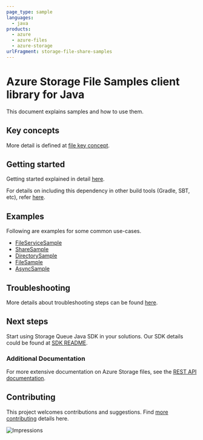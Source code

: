 ```yaml
---
page_type: sample
languages:
  - java
products:
  - azure
  - azure-files
  - azure-storage
urlFragment: storage-file-share-samples
---
```


# Azure Storage File Samples client library for Java
This document explains samples and how to use them.

## Key concepts
More detail is defined at [file key concept][file_key_concept].

## Getting started
Getting started explained in detail [here][SDK_README_GETTING_STARTED].

For details on including this dependency in other build tools (Gradle, SBT, etc), refer [here](https://search.maven.org/artifact/com.azure/azure-core).

## Examples
Following are examples for some common use-cases.

- [FileServiceSample][samples_file_service]
- [ShareSample][samples_share]
- [DirectorySample][samples_directory]
- [FileSample][samples_file]
- [AsyncSample][samples_async]


## Troubleshooting
More details about troubleshooting steps can be found [here][SDK_README_TROUBLESHOOTING].

## Next steps
Start using Storage Queue Java SDK in your solutions. Our SDK details could be found at [SDK README][SDK_README]. 

###  Additional Documentation
For more extensive documentation on Azure Storage files, see the [REST API documentation][storage_file_rest].

## Contributing
This project welcomes contributions and suggestions. Find [more contributing][SDK_README_CONTRIBUTING] details here.

<!-- LINKS -->
[SDK_README]: https://github.com/Azure/azure-sdk-for-java/blob/main/sdk/storage/azure-storage-file-share/README.md
[SDK_README_GETTING_STARTED]: https://github.com/Azure/azure-sdk-for-java/blob/main/sdk/storage/azure-storage-file-share/README.md#getting-started
[SDK_README_CONTRIBUTING]: https://github.com/Azure/azure-sdk-for-java/blob/main/sdk/storage/azure-storage-file-share/README.md#contributing
[samples_file_service]: https://github.com/Azure/azure-sdk-for-java/blob/main/sdk/storage/azure-storage-file-share/src/samples/java/com/azure/storage/file/share/ShareServiceSample.java
[samples_share]: https://github.com/Azure/azure-sdk-for-java/blob/main/sdk/storage/azure-storage-file-share/src/samples/java/com/azure/storage/file/share/ShareSample.java
[samples_directory]: https://github.com/Azure/azure-sdk-for-java/blob/main/sdk/storage/azure-storage-file-share/src/samples/java/com/azure/storage/file/share/DirectorySample.java
[samples_file]: https://github.com/Azure/azure-sdk-for-java/blob/main/sdk/storage/azure-storage-file-share/src/samples/java/com/azure/storage/file/share/FileSample.java
[samples_async]: https://github.com/Azure/azure-sdk-for-java/blob/main/sdk/storage/azure-storage-file-share/src/samples/java/com/azure/storage/file/share/AsyncSample.java
[storage_file_rest]: https://docs.microsoft.com/rest/api/storageservices/file-service-rest-api
[error_codes]: https://docs.microsoft.com/rest/api/storageservices/blob-service-error-codes
[file_key_concept]: https://github.com/Azure/azure-sdk-for-java/blob/main/sdk/storage/azure-storage-file-share/README.md#key-concepts
[samples]: java/samples/
[SDK_README_GETTING_STARTDED]: https://github.com/Azure/azure-sdk-for-java/blob/main/sdk/storage/azure-storage-file-share/README.md#getting-started
[SDK_README_TROUBLESHOOTING]: https://github.com/Azure/azure-sdk-for-java/blob/main/sdk/storage/azure-storage-file-share/README.md#troubleshooting

![Impressions](https://azure-sdk-impressions.azurewebsites.net/api/impressions/azure-sdk-for-java%2Fsdk%2Fstorage%2Fazure-storage-file-share%2Fsrc%2Fsamples%2FREADME.png)